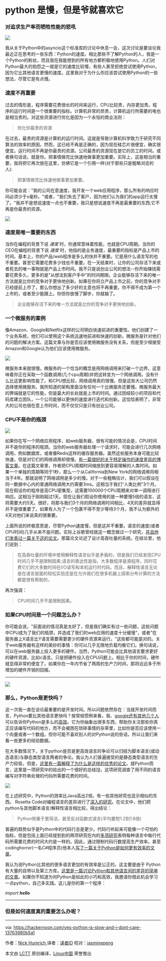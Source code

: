 python 是慢，但是爷就喜欢它
=====================================

### 对追求生产率而牺牲性能的怒吼

 ![](https://cdn-images-1.medium.com/max/800/0*pWAgROZ2JbYzlDgj.jpg) 

 我从关于Python中的asyncio这个标准库的讨论中休息一会，这次讨论是要谈论我最近正在思考的一些东西：Python的速度。相比那些不了解Python的人，我是一个Python的粉丝，而且我在我能想到的所有地方都积极地使用Python。人们对Python最大的抱怨之一就是它的速度比较慢，有些人甚至拒绝尝试使用Python，因为它比其他语言更慢的速度。这里我对于为什么你应该尝试使用Python的一些想法，尽管它是有点慢。

### 速度不再重要

过去的情形是，程序需要花费很长的时间来运行，CPU比较贵，内存更加贵。程序的运行时间是一个很重要的指标。计算机非常的昂贵，计算机运行所需要的电也是相当贵的。对这些资源进行优化是因为一个永恒的商业法则：

> 优化你最贵的资源

在过去，最贵的资源是计算机的运行时间。这就是导致计算机科学致力于研究不同算法的效率的原因。然而，这已经不再是正确的，因为现在硅芯片很便宜，确实很便宜。运行时间不再是你最贵的资源。公司最贵的资源现在是它的员工的时间。或者换句话说，就是你。把事情做完比快速地做事更加重要。实际上，这是相当的重要，我将把它再次放在这里，仿佛它是一个引用一样(对于那些只是粗略浏览的人):

> 把事情做完比快速地做事更加重要。

你可能会说："我的公司在意速度，我开发一个web应用程序，那么所有的响应时间必须少于x毫秒。"或者，"我们失去了客户，因为他们认为我们的app运行太慢了。"我并不是想说速度一点也不重要，我只是想说速度不再是最重要的东西;它不再是你最贵的资源。

![](https://cdn-images-1.medium.com/max/800/0*Z6j9zMua_w-T25TC.jpg) 

### 速度是唯一重要的东西

当你在编程的背景下说 _速度_ 时，你通常意味着性能，也就是CPU周期。当你的CEO在编程的背景下说 _速度_ 时，他指的是业务速度，最重要的指标是产品上市的时间。基本上，你的产品/web程序是多么的快并不重要。它是用什么语言写的也不重要。甚至它需要花费多少钱也不重要。在一天结束时，让你的公司存活下来或者死去的唯一事物就是产品上市时间。我不只是说创业公司的想法--你开始赚钱需要花费多久，更多的是"从想法到客户手中"的时间期限。企业能够存活下来的唯一方法就是比你的竞争对手更快地创新。如果在你将立产品上市之前，你的竞争对手已经提前上市了，那么你想出了多少好的主意也将不再重要。你不得不成为第一个上市的，或者至少能跟上。你但你放慢了脚步，你就输了。

> 企业能够存活下来的唯一方法就是比你的竞争对手更快地创新。

### 一个微服务的案例

像Amazon、Google和Netflix这样的公司明白快速前进的重要性。他们创建了一个业务系统，他们可以使用这个系统迅速地前进和快速的创新。微服务是针对他们的问题的解决方案。这篇文章与你是否应该使用微服务没有关系，但是至少得接受Amazon和Google认为他们应该使用微服务。

 ![](https://cdn-images-1.medium.com/max/600/0*MBM9zatYv_Lzr3QN.jpg) 

 微服务本来就很慢。微服务的一个恰当的概念是用网络调用来打破一个边界。这意味着你正在采取一个函数调用(几个cpu周期)并把这转变为一个网络调用。没有什么比这更影响性能了。和CPU想比较，网络调用真的很慢。但是这些大公司仍然选择使用微服务。我所知道的架构里面没有任何一个比微服务还要慢。微服务最大的弊端就是它的性能，但是最大的长处就是上市的时间。通过团结较小的项目和代码库建立团队，一个公司能够以更快的速度进行迭代和创新。这恰恰表明了，非常大的公司也很在意上市时间，而不仅仅只是只有创业公司。

### CPU不是你的瓶颈

 ![](https://cdn-images-1.medium.com/max/800/0*s1RKhkRIBMEYji_w.jpg) 

 如果你在写一个网络应用程序，如web服务器，很有可能的情况会是，CPU时间并不是你的程序的瓶颈。当你的web服务器处理一个请求时，可能会进行几次网络调用，例如数据库，或者像Redis这样的缓存服务器。虽然这些服务本身可能比较快速，但是对它们的网络调用却很慢。[有一篇很好的关于特定操作的速度差异的博客文章][1]。在这篇文章里，作者把CPU周期时间缩放到更容易理解的人类时间。如果一个单独的周期等同于1秒，那么一个从California到New York的网络调用将相当于4年。那就说明了网络调用是多少的慢。对于一些粗略估计，我们可以假设在同一数据中心内的普通网络调用大约需要3ms。这相当于我们“人类比例”3个月。现在假设你的程序是高CPU密集型，这需要100000个CPU周期来对单一调用进行响应。这相当于刚刚超过1天。现在让我们假设你使用的是一种要慢5倍的语言，这将需要大约5天。很好，将那与我们3个月的网络调用时间相比，4天的差异就显得并不是很重要了。如果有人为了一个包裹不得不至少等待3个月，我不认为额外的4天对他们来说真的很重要。

上面所说的终极意思是，尽管Python速度慢，但是这并不重要。语言的速度(或者CPU时间)几乎从来不是问题。实际上谷歌曾经就这一概念做过一个研究，[并且他们发表过一篇关于这的论文][2]。那篇论文论述了设计高吞吐量的系统。在结论里，他们说到：

>  在高吞吐量的环境中使用解释性语言似乎是矛盾的，但是我们已经发现CPU时间几乎不是限制因素;语言的表达性是指，大多数程序是源程序，同时花费它们的大多数时间在I/O读写和本机运行时代码。而且，解释性语言无论是在语言层面的轻松实验还是在允许我们在很多机器上探索分布计算的方法都是很有帮助的，

再次强调：
> CPU时间几乎不是限制因素。

### 如果CPU时间是一个问题怎么办？

你可能会说，"前面说的情况真是太好了，但是我们确实有过一些问题，这些问题中CPU成为了我们的瓶颈，并造成了我们的web应用的速度十分缓慢"，或者"在服务器上X语言比Y语言需要需要更少的硬件资源来运行。"这些都可能是对的。关于web服务器有这样的美妙的事情：你可以几乎无限地负载均衡它们。换句话说，可以在web服务器上投入更多的硬件。当然，Python可能会比其他语言要求更好的硬件资源，比如c语言。只是把硬件投入在CPU问题上。相比于你的时间，硬件就显得非常的便宜了。如果你在一年内节省了两周的生产力时间，那将远远多于所增加的硬件开销的回报。


* * * 

![](https://cdn-images-1.medium.com/max/1000/0*mJFOcWsdEQq98gkF.jpg) 

### 那么，Python是更快吗？

这一次我一直在谈论最重要的是开发时间。所以问题依然存在：当就开发时间而言，Python要比其他语言更快吗？按常规惯例来看，我、[google][3][还有][4][其他][5][几个人][6]可以告诉你Python是多么的[高效][7]。它为你抽象出很多东西，帮助你关注那些你真正应该编写代码的地方，而不会被困在琐碎事情的杂草里，比如你是否应该使用一个向量或者一个数组。但你可能不喜欢别人的对Python说的些话，所以让我们来看一些更多的经验数据。

在大多数情况下，关于python是否是更高效语言的争论可以归结为脚本语言(或动态语言)与静态类型语言两者的争论。我认为人们普遍接受的是静态类型语言的生产力较低，但是，[这里有一篇解释了为什么是这样的优秀的论文][8]。就Python而言，这里是一项研究中的给出的一个很好的总结][9]，这项研究调查了用不同的语言编写对字符串处理的代码所需要花费的时间。

 ![](https://cdn-images-1.medium.com/max/800/1*cw7Oq54ZflGZhlFglDka4Q.png)


在上述研究中，Python的效率比Java高出2倍。有一些其他研究也显示相似的东西。 Rosetta Code对编程语言的差异进行了[深入的研究][10]。在论文中，他们把python与其他脚本语言/解释性语言相比较，得出结论：

>  Python侧重于更简洁，甚至反对函数式语言(平均要短1.2到1.6倍)
>  

普遍的趋势似乎是Python中的代码行总是更少。代码行听起来可能像一个可怕的指标，但是包括上面已经提到到的两项研究在内的[多项研究][11]表明每种语言中每行代码所需要花费的时间大约是一样的。因此，通过限制代码行数提高生产效率。甚至codinghorror(一名C#程序员)他本人[写了一篇关于Python是如何更有效率的文章][12]。

我认为说Python比其他的很多语言更加的有效率是公正的。这主要是由于 Python 有大量的自带以及第三方库。[这里是一篇讨论Python和其他语言间的差异的简单的文章][13]。如果你不知道为何Python是如此的小巧和高效，我邀请你借此机会学习一点python，自己多实践。这儿是你的第一个程序：

 _import __hello___ 

 * * *

### 但是如何速度真的重要怎么办呢？
--------------------------------------------------------------------------------


via: https://hackernoon.com/yes-python-is-slow-and-i-dont-care-13763980b5a1

作者：[Nick Humrich ][a]
译者：[译者ID](https://github.com/译者ID)
校对：[jasminepeng](https://github.com/jasminepeng)

本文由 [LCTT](https://github.com/LCTT/TranslateProject) 原创编译，[Linux中国](https://linux.cn/) 荣誉推出

[a]:https://hackernoon.com/@nhumrich
[1]:https://blog.codinghorror.com/the-infinite-space-between-words/
[2]:https://static.googleusercontent.com/media/research.google.com/en//archive/sawzall-sciprog.pdf
[3]:https://www.codefellows.org/blog/5-reasons-why-python-is-powerful-enough-for-google/
[4]:https://www.lynda.com/Python-tutorials/Python-Programming-Efficiently/534425-2.html
[5]:https://www.linuxjournal.com/article/3882
[6]:https://www.codeschool.com/blog/2016/01/27/why-python/
[7]:http://pythoncard.sourceforge.net/what_is_python.html
[8]:http://www.tcl.tk/doc/scripting.html
[9]:http://www.connellybarnes.com/documents/language_productivity.pdf
[10]:https://arxiv.org/pdf/1409.0252.pdf
[11]:http://citeseerx.ist.psu.edu/viewdoc/download?doi=10.1.1.113.1831&rep=rep1&type=pdf
[12]:https://blog.codinghorror.com/are-all-programming-languages-the-same/
[13]:https://www.python.org/doc/essays/comparisons/
[14]:https://wiki.python.org/moin/PythonSpeed
[15]:https://wiki.python.org/moin/PythonSpeed/PerformanceTips
[16]:https://www.eveonline.com/
[17]:http://pypy.org/
[18]:http://pythondevelopers.herokuapp.com/
